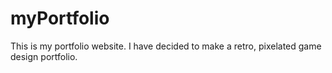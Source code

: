 # myPortfolio
This is my portfolio website. I have decided to make a retro, pixelated game design portfolio.
